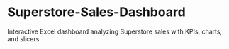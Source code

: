 # Superstore-Sales-Dashboard
Interactive Excel dashboard analyzing Superstore sales with KPIs, charts, and slicers.
